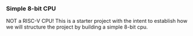 ### Simple 8-bit CPU
NOT a RISC-V CPU!
This is a starter project with the intent to establish how we will structure the project by building a simple 8-bit cpu.
